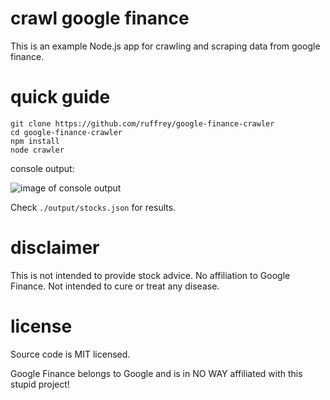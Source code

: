 # crawl google finance

This is an example Node.js app for crawling and scraping data from google finance.

# quick guide

    git clone https://github.com/ruffrey/google-finance-crawler
    cd google-finance-crawler
    npm install
    node crawler

console output:

![image of console output](http://i.imgur.com/0YInuDC.png)

Check `./output/stocks.json` for results.

# disclaimer

This is not intended to provide stock advice. No affiliation to Google Finance. Not intended to cure or treat any disease.

# license

Source code is MIT licensed.

Google Finance belongs to Google and is in NO WAY affiliated with this stupid project!

